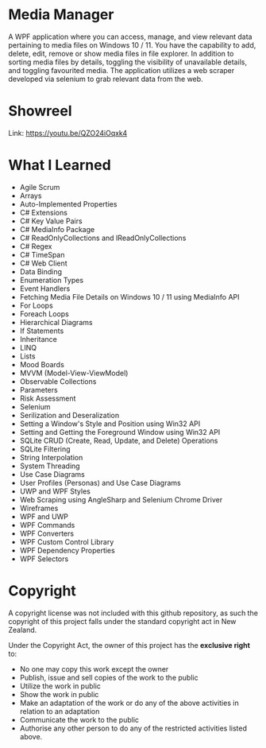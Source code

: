 # Media Manager
A WPF application where you can access, manage, and view relevant data pertaining to media files on Windows 10 / 11. You have the capability to add, delete, edit, remove or show media files in file explorer. In addition to sorting media files by details, toggling the visibility of unavailable details, and toggling favourited media. The application utilizes a web scraper developed via selenium to grab relevant data from the web.


# Showreel
Link: https://youtu.be/QZO24iOqxk4


# What I Learned
* Agile Scrum
* Arrays
* Auto-Implemented Properties
* C# Extensions
* C# Key Value Pairs
* C# MediaInfo Package
* C# ReadOnlyCollections and IReadOnlyCollections
* C# Regex
* C# TimeSpan
* C# Web Client
* Data Binding
* Enumeration Types
* Event Handlers
* Fetching Media File Details on Windows 10 / 11 using MediaInfo API
* For Loops
* Foreach Loops
* Hierarchical Diagrams
* If Statements
* Inheritance
* LINQ
* Lists
* Mood Boards
* MVVM (Model-View-ViewModel)
* Observable Collections
* Parameters
* Risk Assessment
* Selenium
* Serilization and Deseralization
* Setting a Window's Style and Position using Win32 API
* Setting and Getting the Foreground Window using Win32 API
* SQLite CRUD (Create, Read, Update, and Delete) Operations
* SQLite Filtering
* String Interpolation
* System Threading
* Use Case Diagrams
* User Profiles (Personas) and Use Case Diagrams
* UWP and WPF Styles
* Web Scraping using AngleSharp and Selenium Chrome Driver
* Wireframes
* WPF and UWP
* WPF Commands
* WPF Converters
* WPF Custom Control Library
* WPF Dependency Properties
* WPF Selectors


# Copyright
A copyright license was not included with this github repository, as such the copyright of this project falls under the standard copyright act in New Zealand.

Under the Copyright Act, the owner of this project has the **exclusive right** to:
* No one may copy this work except the owner
* Publish, issue and sell copies of the work to the public
* Utilize the work in public
* Show the work in public
* Make an adaptation of the work or do any of the above activities in relation to an adaptation
* Communicate the work to the public
* Authorise any other person to do any of the restricted activities listed above.
